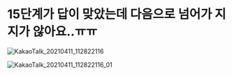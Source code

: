 # 15단계가 답이 맞았는데 다음으로 넘어가 지지가 않아요..ㅠㅠ
![KakaoTalk_20210411_112822116](https://user-images.githubusercontent.com/80961346/114290256-2ed0df80-9ab9-11eb-8890-b5377641f0d3.jpg)

![KakaoTalk_20210411_112822116_01](https://user-images.githubusercontent.com/80961346/114290257-30020c80-9ab9-11eb-906a-13726977a0a1.jpg)
